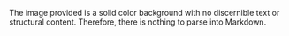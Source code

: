 The image provided is a solid color background with no discernible text or structural content. Therefore, there is nothing to parse into Markdown.
